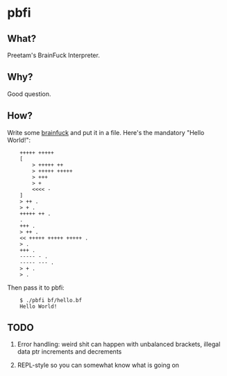 pbfi
====

## What?

Preetam's BrainFuck Interpreter.

## Why?

Good question.

## How?

Write some [brainfuck](http://en.wikipedia.org/wiki/Brainfuck) and put it in a file. Here's the mandatory "Hello World!":

```brainfuck
    +++++ +++++
    [
        > +++++ ++
        > +++++ +++++
        > +++
        > +
        <<<< -
    ]
    > ++ .
    > + .
    +++++ ++ .
    .
    +++ .
    > ++ .
    << +++++ +++++ +++++ .
    > .
    +++ .
    ----- - .
    ----- --- .
    > + .
    > .
```

Then pass it to pbfi:

```
    $ ./pbfi bf/hello.bf
    Hello World!
```

## TODO

1. Error handling: weird shit can happen with unbalanced brackets, illegal data ptr increments and decrements

2. REPL-style so you can somewhat know what is going on
